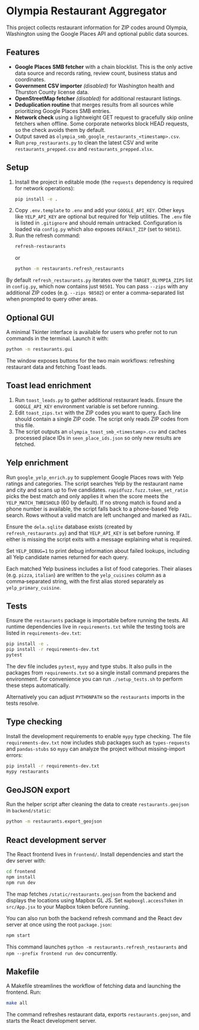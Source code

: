 # Olympia Restaurant Aggregator

This project collects restaurant information for ZIP codes around Olympia, Washington using the Google Places API and optional public data sources.

## Features

- **Google Places SMB fetcher** with a chain blocklist. This is the only active data source and records rating, review count, business status and coordinates.
- **Government CSV importer** *(disabled)* for Washington health and Thurston County license data.
- **OpenStreetMap fetcher** *(disabled)* for additional restaurant listings.
- **Deduplication routine** that merges results from all sources while prioritizing Google Places SMB entries.
- **Network check** using a lightweight GET request to gracefully skip online
  fetchers when offline. Some corporate networks block HEAD requests, so the
  check avoids them by default.
- Output saved as `olympia_smb_google_restaurants_<timestamp>.csv`.
- Run `prep_restaurants.py` to clean the latest CSV and write
  `restaurants_prepped.csv` and `restaurants_prepped.xlsx`.

## Setup

1. Install the project in editable mode (the `requests` dependency is
   required for network operations):
   ```bash
   pip install -e .
   ```
2. Copy `.env.template` to `.env` and add your `GOOGLE_API_KEY`. Other keys
   like `YELP_API_KEY` are optional but required for Yelp utilities. The `.env`
   file is listed in `.gitignore` and should remain untracked. Configuration is
   loaded via `config.py` which also exposes `DEFAULT_ZIP` (set to `98501`).
3. Run the refresh command:
   ```bash
   refresh-restaurants
   ```
   or
   ```bash
   python -m restaurants.refresh_restaurants
   ```

By default `refresh_restaurants.py` iterates over the `TARGET_OLYMPIA_ZIPS`
list in `config.py`, which now contains just `98501`. You can pass `--zips`
with any additional ZIP codes (e.g. `--zips 98502`) or enter a comma-separated
list when prompted to query other areas.

## Optional GUI

A minimal Tkinter interface is available for users who prefer not to run
commands in the terminal. Launch it with:

```bash
python -m restaurants.gui
```

The window exposes buttons for the two main workflows: refreshing restaurant
data and fetching Toast leads.

## Toast lead enrichment

1. Run `toast_leads.py` to gather additional restaurant leads. Ensure the `GOOGLE_API_KEY` environment variable is set before running.
2. Edit `toast_zips.txt` with the ZIP codes you want to query. Each line should
   contain a single ZIP code. The script only reads ZIP codes from this file.
3. The script outputs an `olympia_toast_smb_<timestamp>.csv` and caches processed place IDs in `seen_place_ids.json` so only new results are fetched.

## Yelp enrichment

Run `google_yelp_enrich.py` to supplement Google Places rows with Yelp ratings and
categories. The script searches Yelp by the restaurant name and city and scans
up to five candidates. `rapidfuzz.fuzz.token_set_ratio` picks the best match and
 only applies it when the score meets the `YELP_MATCH_THRESHOLD` (60 by default). If no strong match is found and a
phone number is available, the script falls back to a phone-based Yelp search.
Rows without a valid match are left unchanged and marked as `FAIL`.

Ensure the `dela.sqlite` database exists (created by `refresh_restaurants.py`)
and that `YELP_API_KEY` is set before running. If either is missing the script
exits with a message explaining what is required.

Set `YELP_DEBUG=1` to print debug information about failed lookups, including
all Yelp candidate names returned for each query.

Each matched Yelp business includes a list of food categories. Their aliases
(e.g. `pizza`, `italian`) are written to the `yelp_cuisines` column as a
comma‑separated string, with the first alias stored separately as
`yelp_primary_cuisine`.

## Tests

Ensure the `restaurants` package is importable before running the tests.
All runtime dependencies live in `requirements.txt` while the testing tools
are listed in `requirements-dev.txt`:

```bash
pip install -e .
pip install -r requirements-dev.txt
pytest
```

The dev file includes `pytest`, `mypy` and type stubs. It also pulls in the
packages from `requirements.txt` so a single install command prepares the
environment. For convenience you can run `./setup_tests.sh` to perform these
steps automatically.

Alternatively you can adjust `PYTHONPATH` so the `restaurants` imports in the
tests resolve.

## Type checking

Install the development requirements to enable `mypy` type checking. The file
`requirements-dev.txt` now includes stub packages such as `types-requests` and
`pandas-stubs` so `mypy` can analyze the project without missing-import errors:

```bash
pip install -r requirements-dev.txt
mypy restaurants
```

## GeoJSON export

Run the helper script after cleaning the data to create `restaurants.geojson` in
`backend/static`:

```bash
python -m restaurants.export_geojson
```

## React development server

The React frontend lives in `frontend/`. Install dependencies and start the dev
server with:

```bash
cd frontend
npm install
npm run dev
```

The map fetches `/static/restaurants.geojson` from the backend and displays the
locations using Mapbox GL JS. Set `mapboxgl.accessToken` in `src/App.jsx` to your
Mapbox token before running.

You can also run both the backend refresh command and the React dev server at
once using the root `package.json`:

```bash
npm start
```

This command launches `python -m restaurants.refresh_restaurants` and `npm
--prefix frontend run dev` concurrently.

## Makefile

A Makefile streamlines the workflow of fetching data and launching the frontend. Run:

```bash
make all
```

The command refreshes restaurant data, exports `restaurants.geojson`, and starts the React development server.
